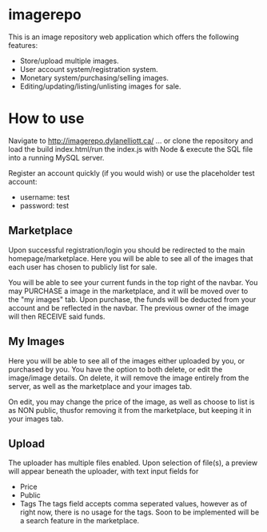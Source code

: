 # imagerepo

This is an image repository web application which offers the following features:

* Store/upload multiple images.
* User account system/registration system.
* Monetary system/purchasing/selling images.
* Editing/updating/listing/unlisting images for sale.
# How to use 
Navigate to http://imagerepo.dylanelliott.ca/ ... or clone the repository and load the build index.html/run the index.js with Node & execute the SQL file into a running MySQL server.

Register an account quickly (if you would wish) or use the placeholder test account: 
  * username: test
  * password: test

## Marketplace 
Upon successful registration/login you should be redirected to the main homepage/marketplace. Here you will be able to see all of the images that each user has chosen to publicly list for sale. 

You will be able to see your current funds in the top right of the navbar. You may PURCHASE a image in the marketplace, and it will be moved over to the "my images" tab. Upon purchase, the funds will be deducted from your account and be reflected in the navbar. The previous owner of the image will then RECEIVE said funds.

## My Images
Here you will be able to see all of the images either uploaded by you, or purchased by you. You have the option to both delete, or edit the image/image details. On delete, it will remove the image entirely from the server, as well as the marketplace and your images tab.

On edit, you may change the price of the image, as well as choose to list is as NON public, thusfor removing it from the marketplace, but keeping it in your images tab.

## Upload
The uploader has multiple files enabled. Upon selection of file(s), a preview will appear beneath the uploader, with text input fields for 
  * Price
  * Public
  * Tags
The tags field accepts comma seperated values, however as of right now, there is no usage for the tags. Soon to be implemented will be a search feature in the marketplace.
